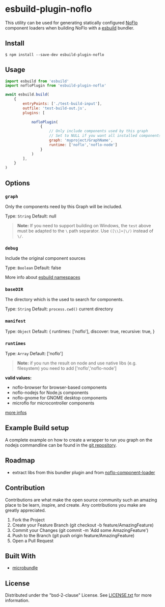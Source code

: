 # esbuild-plugin-noflo

This utility can be used for generating statically configured [NoFlo](https://noflojs.org) component loaders when building NoFlo with a [esbuild](https://esbuild.github.io) bundler.

## Install

    $ npm install --save-dev esbuild-plugin-noflo

## Usage

```js
import esbuild from 'esbuild'
import nofloPlugin from 'esbuild-plugin-noflo'

await esbuild.build(
    {
        entryPoints: ['./test-build-input'],
        outfile: 'test-build-out.js',
        plugins: [
            
            nofloPlugin(
                {
                    // Only include components used by this graph
                    // Set to NULL if you want all installed components
                    graph: 'myproject/GraphName',
                    runtime: ['noflo','noflo-node'] 
                }
            )
        ],
    }
)
```

## Options

### `graph`

Only the components need by this Graph will be included.

Type: `String`
Default: null

> **Note:** If you need to support building on Windows, the `test` above must be adapted to the `\` path separator. Use `([\\]+|\/)` instead of `\/`.


### `debug`

Include the original component sources

Type: `Boolean`
Default: false

More info about [esbuild namespaces](https://esbuild.github.io/plugins/#namespaces)

### `baseDIR`

The directory which is the used to search for components.

Type: `String`
Default: `process.cwd()` current directory

### `manifest`

Type: `Object`
Default: {
    runtimes: ['noflo'],
    discover: true,
    recursive: true,
}

### `runtimes`

Type: `Array`
Default: ['noflo']

> **Note:** if you run the result on node and use native libs (e.g. filesystem) you need to add ['noflo','noflo-node'] 

**valid values:**
 * noflo-browser for browser-based components
 * noflo-nodejs for Node.js components
 * noflo-gnome for GNOME desktop components
 * microflo for microcontroller components

[more infos](https://noflojs.org/documentation/publishing/)

## Example Build setup

A complete example on how to create a wrapper to run you graph on the nodejs commandline can be found in the [git repository](https://github.com/aheissenberger/esbuild-plugin-noflo/tree/master/examples).

## Roadmap

 - extract libs from this bundler plugin and from [noflo-component-loader](git://github.com/noflo/noflo-component-loader.git)

## Contribution

Contributions are what make the open source community such an amazing place to be learn, inspire, and create. Any contributions you make are greatly appreciated.

1. Fork the Project
1. Create your Feature Branch (git checkout -b feature/AmazingFeature)
1. Commit your Changes (git commit -m 'Add some AmazingFeature')
1. Push to the Branch (git push origin feature/AmazingFeature)
1. Open a Pull Request

## Built With

- [microbundle](https://github.com/developit/microbundle)

## License

Distributed under the "bsd-2-clause" License. See [LICENSE.txt](LICENSE.txt) for more information.





